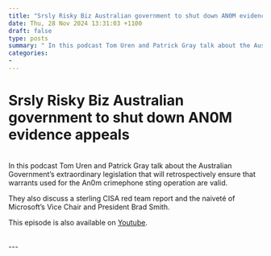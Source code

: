 ```yaml
---
title: "Srsly Risky Biz Australian government to shut down AN0M evidence appeals"
date: Thu, 28 Nov 2024 13:31:03 +1100
draft: false
type: posts
summary: " In this podcast Tom Uren and Patrick Gray talk about the Australian Government’s extraordinary legislation that will retrospectively ensure that warrants used"
categories: 
- 
---
```

# Srsly Risky Biz Australian government to shut down AN0M evidence appeals


<br/>
In this podcast Tom Uren and Patrick Gray talk about the Australian Government’s extraordinary legislation that will retrospectively ensure that warrants used for the An0m crimephone sting operation are valid.

They also discuss a sterling CISA red team report and the naiveté of Microsoft’s Vice Chair and President Brad Smith.

This episode is also available on [Youtube](https://youtu.be/_K8OfqvQIms).

<br/>
---
